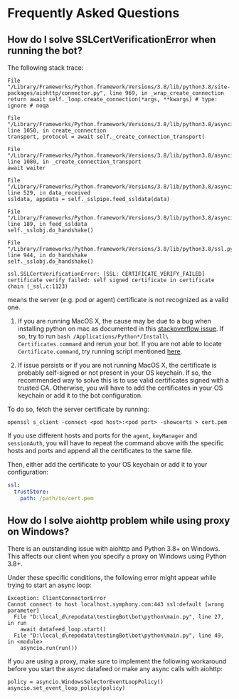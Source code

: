 # Frequently Asked Questions

## How do I solve SSLCertVerificationError when running the bot?

The following stack trace:

```
File "/Library/Frameworks/Python.framework/Versions/3.8/lib/python3.8/site-packages/aiohttp/connector.py", line 969, in _wrap_create_connection
return await self._loop.create_connection(*args, **kwargs) # type: ignore # noqa

File "/Library/Frameworks/Python.framework/Versions/3.8/lib/python3.8/asyncio/base_events.py", line 1050, in create_connection
transport, protocol = await self._create_connection_transport(

File "/Library/Frameworks/Python.framework/Versions/3.8/lib/python3.8/asyncio/base_events.py", line 1080, in _create_connection_transport
await waiter

File "/Library/Frameworks/Python.framework/Versions/3.8/lib/python3.8/asyncio/sslproto.py", line 529, in data_received
ssldata, appdata = self._sslpipe.feed_ssldata(data)

File "/Library/Frameworks/Python.framework/Versions/3.8/lib/python3.8/asyncio/sslproto.py", line 189, in feed_ssldata
self._sslobj.do_handshake()

File "/Library/Frameworks/Python.framework/Versions/3.8/lib/python3.8/ssl.py", line 944, in do_handshake
self._sslobj.do_handshake()

ssl.SSLCertVerificationError: [SSL: CERTIFICATE_VERIFY_FAILED] certificate verify failed: self signed certificate in certificate chain (_ssl.c:1123)
```

means the server (e.g. pod or agent) certificate is not recognized as a valid one.

1. If you are running MacOS X, the cause may be due to a bug when installing python on mac as documented in this
   [stackoverflow issue](https://stackoverflow.com/questions/42098126/mac-osx-python-ssl-sslerror-ssl-certificate-verify-failed-certificate-verify).
   If so, try to run `bash /Applications/Python*/Install\ Certificates.command` and rerun your bot. If you are not able 
   to locate `Certificate.command`, try running script mentioned [here](https://stackoverflow.com/a/61142526).

2. If issue persists or if you are not running MacOS X, the certificate is probably self-signed or not present in your
   OS keychain. If so, the recommended way to solve this is to use valid certificates signed with a trusted CA.
   Otherwise, you will have to add the certificates in your OS keychain or add it to the bot configuration.

To do so, fetch the server certificate by running:
```
openssl s_client -connect <pod host>:<pod port> -showcerts > cert.pem
```

If you use different hosts and ports for the `agent`, `keyManager` and `sessionAuth`, you will have to repeat the
command above with the specific hosts and ports and append all the certificates to the same file.

Then, either add the certificate to your OS keychain or add it to your configuration:

```yaml
ssl:
  trustStore:
    path: /path/to/cert.pem
```

## How do I solve aiohttp problem while using proxy on Windows?
There is an outstanding issue with aiohttp and Python 3.8+ on Windows. This affects our client when you specify a proxy 
on Windows using Python 3.8+.

Under these specific conditions, the following error might appear while trying to start an async loop:
```
Exception: ClientConnectorError
Cannot connect to host localhost.symphony.com:443 ssl:default [wrong parameter]
  File "D:\local_d\repodata\testingBot\bot\python\main.py", line 27, in run
    await datafeed_loop.start()
  File "D:\local_d\repodata\testingBot\bot\python\main.py", line 49, in <module>
    asyncio.run(run())
```

If you are using a proxy, make sure to implement the following workaround before you start the async datafeed or 
make any async calls with aiohttp:
```
policy = asyncio.WindowsSelectorEventLoopPolicy()
asyncio.set_event_loop_policy(policy)
```